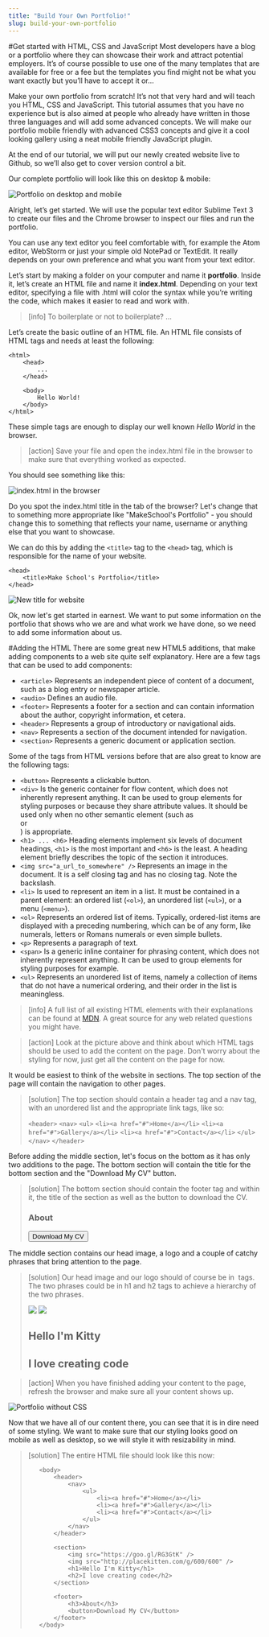 ```yaml
---
title: "Build Your Own Portfolio!"
slug: build-your-own-portfolio
---
```


#Get started with HTML, CSS and JavaScript
Most developers have a blog or a portfolio where they can showcase their work and attract potential employers. It’s of course possible to use one of the many templates that are available for free or a fee but the templates you find might not be what you want exactly but you’ll have to accept it or…

Make your own portfolio from scratch! It’s not that very hard and will teach you HTML, CSS and JavaScript. This tutorial assumes that you have no experience but is also aimed at people who already have written in those three languages and will add some advanced concepts. We will make our portfolio mobile friendly with advanced CSS3 concepts and give it a cool looking gallery using a neat mobile friendly JavaScript plugin. 

At the end of our tutorial, we will put our newly created website live to Github, so we’ll also get to cover version control a bit.

Our complete portfolio will look like this on desktop & mobile:

![Portfolio on desktop and mobile](./1-portfolio-desktop.png "Portfolio on desktop and mobile")

Alright, let’s get started. We will use the popular text editor Sublime Text 3 to create our files and the Chrome browser to inspect our files and run the portfolio.

You can use any text editor you feel comfortable with, for example the Atom editor, WebStorm or just your simple old NotePad or TextEdit. It really depends on your own preference and what you want from your text editor.

Let’s start by making a folder on your computer and name it **portfolio**. Inside it, let’s create an HTML file and name it **index.html**. Depending on your text editor, specifying a file with .html will color the syntax while you’re writing the code, which makes it easier to read and work with.

> [info]
> To boilerplate or not to boilerplate?
> ...

Let’s create the basic outline of an HTML file. An HTML file consists of HTML tags and needs at least the following:

```
<html>
    <head>
        ...
    </head>

    <body>
        Hello World!
    </body>
</html>
```

These simple tags are enough to display our well known *Hello World* in the browser. 

> [action]
> Save your file and open the index.html file in the browser to make sure that everything worked as expected.

You should see something like this:

![index.html in the browser](./2-index-in-browser.png "index.html in the browser")

Do you spot the index.html title in the tab of the browser? Let's change that to something more appropriate like "MakeSchool's Portfolio" - you should change this to something that reflects your name, username or anything else that you want to showcase.

We can do this by adding the `<title>` tag to the `<head>` tag, which is responsible for the name of your website.

```
<head>
    <title>Make School's Portfolio</title>
</head>
```

![New title for website](./3-title.png "New title for website")

Ok, now let's get started in earnest. We want to put some information on the portfolio that shows who we are and what work we have done, so we need to add some information about us.

#Adding the HTML
There are some great new HTML5 additions, that make adding components to a web site quite self explanatory. Here are a few tags that can be used to add components:

- `<article>`  Represents an independent piece of content of a document, such as a blog entry or newspaper article.
- `<audio>`  Defines an audio file.
- `<footer>`  Represents a footer for a section and can contain information about the author, copyright information, et cetera.
- `<header>`  Represents a group of introductory or navigational aids.
- `<nav>`  Represents a section of the document intended for navigation.
- `<section>`  Represents a generic document or application section.

Some of the tags from HTML versions before that are also great to know are the following tags:

- `<button>`  Represents a clickable button.
- `<div>`  Is the generic container for flow content, which does not inherently represent anything. It can be used to group elements for styling purposes or because they share attribute values. It should be used only when no other semantic element (such as <article> or <nav>) is appropriate.
- `<h1> ... <h6>`  Heading elements implement six levels of document headings, `<h1>` is the most important and `<h6>` is the least. A heading element briefly describes the topic of the section it introduces.
- `<img src="a_url_to_somewhere" />`  Represents an image in the document. It is a self closing tag and has no closing tag. Note the backslash.
- `<li>`  Is used to represent an item in a list. It must be contained in a parent element: an ordered list (`<ol>`), an unordered list (`<ul>`), or a menu (`<menu>`).
- `<ol>`  Represents an ordered list of items. Typically, ordered-list items are displayed with a preceding numbering, which can be of any form, like numerals, letters or Romans numerals or even simple bullets.
- `<p>`  Represents a paragraph of text.
- `<span>`  Is a generic inline container for phrasing content, which does not inherently represent anything. It can be used to group elements for styling purposes for example.
- `<ul>`  Represents an unordered list of items, namely a collection of items that do not have a numerical ordering, and their order in the list is meaningless. 

> [info]
> A full list of all existing HTML elements with their explanations can be found at [MDN](https://developer.mozilla.org/en-US/docs/Web/HTML/Element). A great source for any web related questions you might have.

> [action]
> Look at the picture above and think about which HTML tags should be used to add the content on the page. Don't worry about the styling for now, just get all the content on the page for now.

It would be easiest to think of the website in sections. The top section of the page will contain the navigation to other pages. 

> [solution]
> The top section should contain a header tag and a nav tag, with an unordered list and the appropriate link tags, like so:
>
>    `<header>`
>      `<nav>`
>          `<ul>`
>              `<li><a href="#">Home</a></li>`
>              `<li><a href="#">Gallery</a></li>`
>              `<li><a href="#">Contact</a></li>`
>          `</ul>`
>      `</nav>`
>    `</header>`

Before adding the middle section, let's focus on the bottom as it has only two additions to the page. The bottom section will contain the title for the bottom section and the "Download My CV" button.

> [solution]
> The bottom section should contain the footer tag and within it, the title of the section as well as the button to download the CV.
>
>    <footer>
>        <h3>About</h3>
>        <button>Download My CV</button>
>    </footer>

The middle section contains our head image, a logo and a couple of catchy phrases that bring attention to the page. 

> [solution]
> Our head image and our logo should of course be in <img> tags. The two phrases could be in h1 and h2 tags to achieve a hierarchy of the two phrases.
>
>    <section>
>        <img src="https://goo.gl/RG3GtK" />
>        <img src="http://placekitten.com/g/600/600" />
>        <h1>Hello I'm Kitty</h1>
>        <h2>I love creating code</h2>
>    </section>


> [action]
> When you have finished adding your content to the page, refresh the browser and make sure all your content shows up. 

![Portfolio without CSS](./4-content-without-style.png "Portfolio without CSS")

Now that we have all of our content there, you can see that it is in dire need of some styling. We want to make sure that our styling looks good on mobile as well as desktop, so we will style it with resizability in mind.

> [solution]
> The entire HTML file should look like this now:
>
>    <html>
>        <head>
>            <title>Make School's Portfolio</title>
>        </head>
>    
>        <body>
>            <header>
>                <nav>
>                    <ul>
>                        <li><a href="#">Home</a></li>
>                        <li><a href="#">Gallery</a></li>
>                        <li><a href="#">Contact</a></li>
>                    </ul>
>                </nav>
>            </header>
>    
>            <section>
>                <img src="https://goo.gl/RG3GtK" />
>                <img src="http://placekitten.com/g/600/600" />
>                <h1>Hello I'm Kitty</h1>
>                <h2>I love creating code</h2>
>            </section>
>    
>            <footer>
>                <h3>About</h3>
>                <button>Download My CV</button>
>            </footer>
>        </body>
>    </html>
>    